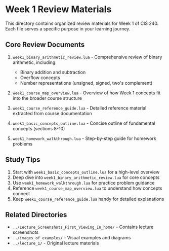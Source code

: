 # Week 1 Review Materials

This directory contains organized review materials for Week 1 of CIS 240. Each file serves a specific purpose in your learning journey.

## Core Review Documents

1. `week1_binary_arithmetic_review.lua` - Comprehensive review of binary arithmetic, including:
   - Binary addition and subtraction
   - Overflow concepts
   - Number representations (unsigned, signed, two's complement)

2. `week1_course_map_overview.lua` - Overview of how Week 1 concepts fit into the broader course structure

3. `week1_course_reference_guide.lua` - Detailed reference material extracted from course documentation

4. `week1_basic_concepts_outline.lua` - Concise outline of fundamental concepts (sections 8-10)

5. `week1_homework_walkthrough.lua` - Step-by-step guide for homework problems

## Study Tips

1. Start with `week1_basic_concepts_outline.lua` for a high-level overview
2. Deep dive into `week1_binary_arithmetic_review.lua` for core concepts
3. Use `week1_homework_walkthrough.lua` for practice problem guidance
4. Reference `week1_course_map_overview.lua` to understand how concepts connect
5. Keep `week1_course_reference_guide.lua` handy for detailed explanations

## Related Directories

- `../Lecture_Screenshots_First_Viewing_In_home/` - Contains lecture screenshots
- `../images_of_examples/` - Visual examples and diagrams
- `../lecture_1/` - Original lecture materials 
